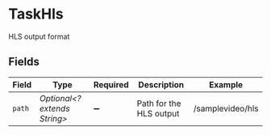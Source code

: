 # TaskHls

HLS output format


## Fields

| Field                        | Type                         | Required                     | Description                  | Example                      |
| ---------------------------- | ---------------------------- | ---------------------------- | ---------------------------- | ---------------------------- |
| `path`                       | *Optional<? extends String>* | :heavy_minus_sign:           | Path for the HLS output      | /samplevideo/hls             |